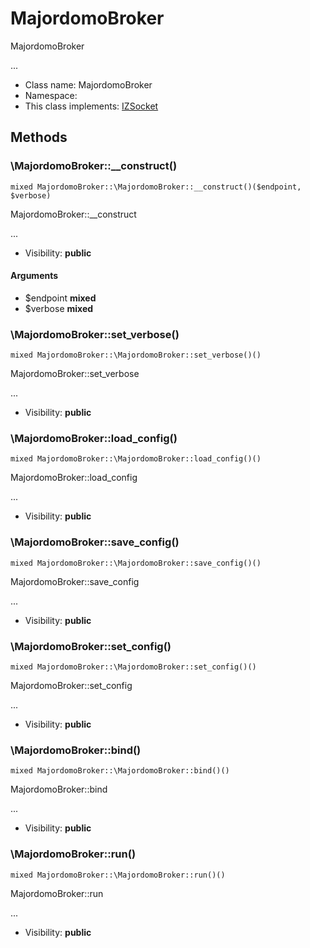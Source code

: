 MajordomoBroker
===============

MajordomoBroker

...


* Class name: MajordomoBroker
* Namespace: 
* This class implements: [IZSocket](IZSocket.md)






Methods
-------


### \MajordomoBroker::__construct()

```
mixed MajordomoBroker::\MajordomoBroker::__construct()($endpoint, $verbose)
```

MajordomoBroker::__construct

...

* Visibility: **public**

#### Arguments

* $endpoint **mixed**
* $verbose **mixed**



### \MajordomoBroker::set_verbose()

```
mixed MajordomoBroker::\MajordomoBroker::set_verbose()()
```

MajordomoBroker::set_verbose

...

* Visibility: **public**



### \MajordomoBroker::load_config()

```
mixed MajordomoBroker::\MajordomoBroker::load_config()()
```

MajordomoBroker::load_config

...

* Visibility: **public**



### \MajordomoBroker::save_config()

```
mixed MajordomoBroker::\MajordomoBroker::save_config()()
```

MajordomoBroker::save_config

...

* Visibility: **public**



### \MajordomoBroker::set_config()

```
mixed MajordomoBroker::\MajordomoBroker::set_config()()
```

MajordomoBroker::set_config

...

* Visibility: **public**



### \MajordomoBroker::bind()

```
mixed MajordomoBroker::\MajordomoBroker::bind()()
```

MajordomoBroker::bind

...

* Visibility: **public**



### \MajordomoBroker::run()

```
mixed MajordomoBroker::\MajordomoBroker::run()()
```

MajordomoBroker::run

...

* Visibility: **public**


